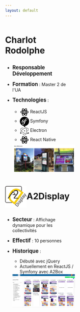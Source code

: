 ```yaml
---
layout: default
---
```


<div style="display: flex; justify-content: space-between; align-items: center;">

<v-clicks>
<div style="width: 45%;">

<h3 style="font-size: 2em;">Charlot Rodolphe</h3>

- <strong style="font-size: 1.2em;">Responsable Développement</strong>
- <strong style="font-size: 1.2em;">Formation</strong> : Master 2 de l'UA
- <strong style="font-size: 1.2em;">Technologies</strong> :
  - <img src="/logos/react.svg" alt="ReactJS" style="width: 30px; vertical-align: middle; display: inline-block;"> ReactJS
  - <img src="/logos/symfony.svg" alt="Symfony" style="width: 30px; vertical-align: middle; display: inline-block;"> Symfony
  - <img src="/logos/electron.svg" alt="Electron" style="width: 30px; vertical-align: middle; display: inline-block;"> Electron
  - <img src="/logos/react.svg" alt="React Native" style="width: 30px; vertical-align: middle; display: inline-block;"> React Native

  <img src="/images/00-produits.png" alt="Produits" style="width: 100%; height: 100%;">
</div>

<div style="width: 45%;">

<h3 style="font-size: 2em;"><img src="/logos/a2display.png" alt="A2Display Logo" style="width: 70px; vertical-align: middle; display: inline-block;">A2Display</h3>

- <strong style="font-size: 1.2em;">Secteur</strong> : Affichage dynamique pour les collectivités
- <strong style="font-size: 1.2em;">Effectif</strong> : 10 personnes
- <strong style="font-size: 1.2em;">Historique</strong> :
  - Débuté avec jQuery
  - Actuellement en ReactJS / Symfony avec A2Box

  <img src="/images/00-software.png" alt="Software" style="width: 100%; height: 100%;">
</div>


</v-clicks>
</div>
